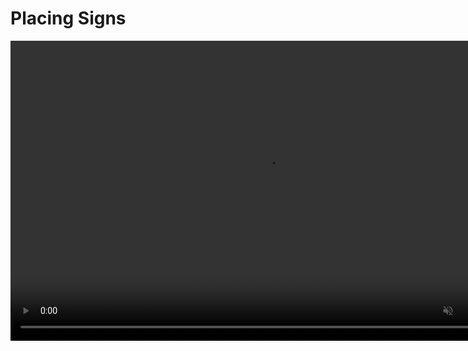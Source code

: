 # Placing Signs

<div class="ue_videos">
  <video width=820px height=480px muted autoplay loop>
    <source src="https://cdn.monodrive.io/Tutorials_Placing_A_Sign.mp4" type="video/mp4">
  </video>
</div> 
